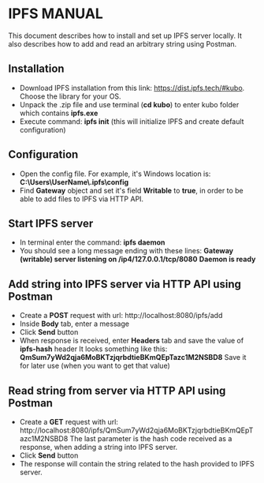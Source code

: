 # IPFS MANUAL

This document describes how to install and set up IPFS server locally.
It also describes how to add and read an arbitrary string using Postman.

## Installation
- Download IPFS installation from this link: https://dist.ipfs.tech/#kubo. Choose the library for your OS.
- Unpack the .zip file and use terminal (**cd kubo**) to enter kubo folder which contains **ipfs.exe**
- Execute command: **ipfs init** (this will initialize IPFS and create default configuration)

## Configuration
- Open the config file. For example, it's Windows location is: **C:\Users\UserName\\.ipfs\config**
- Find **Gateway** object and set it's field **Writable** to **true**, in order to be able to add files to IPFS via HTTP API.

## Start IPFS server
- In terminal enter the command: **ipfs daemon**
- You should see a long message ending with these lines:
  **Gateway (writable) server listening on /ip4/127.0.0.1/tcp/8080**
  **Daemon is ready**

## Add string into IPFS server via HTTP API using Postman
- Create a **POST** request with url: http://localhost:8080/ipfs/add
- Inside **Body** tab, enter a message
- Click **Send** button
- When response is received, enter **Headers** tab and save the value of **ipfs-hash** header
  It looks something like this: **QmSum7yWd2qja6MoBKTzjqrbdtieBKmQEpTazc1M2NSBD8**
  Save it for later use (when you want to get that value)

## Read string from server via HTTP API using Postman
- Create a **GET** request with url: http://localhost:8080/ipfs/QmSum7yWd2qja6MoBKTzjqrbdtieBKmQEpTazc1M2NSBD8
  The last parameter is the hash code received as a response, when adding a string into IPFS server.
- Click **Send** button
- The response will contain the string related to the hash provided to IPFS server.